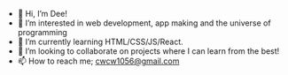 - 👋 Hi, I’m Dee! 
- 👀 I’m interested in web development, app making and the universe of programming
- 🌱 I’m currently learning HTML/CSS/JS/React. 
- 💞️ I’m looking to collaborate on projects where I can learn from the best!
- 📫 How to reach me; cwcw1056@gmail.com

<!---
CwCw0/CwCw0 is a ✨ special ✨ repository because its `README.md` (this file) appears on your GitHub profile.
You can click the Preview link to take a look at your changes.
--->
